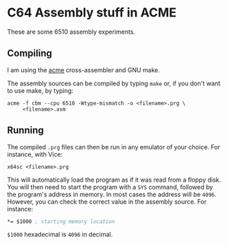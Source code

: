 # C64 Assembly stuff in ACME

These are some 6510 assembly experiments.

## Compiling

I am using the [acme](https://sourceforge.net/projects/acme-crossass/)
cross-assembler and GNU make.

The assembly sources can be compiled by typing `make` or, if you 
don't want to use make, by typing:

```shell
acme -f cbm --cpu 6510 -Wtype-mismatch -o <filename>.prg \ 
     <filename>.asm
```

## Running

The compiled `.prg` files can then be run in any emulator of your 
choice. For instance, with Vice:

```shell
x64sc <filename>.prg
```

This will automatically load the program as if it was read from a 
floppy disk. You will then need to start the program with a `SYS` 
command, followed by the program's address in memory. In most 
cases the address will be `4096`. However, you can check the correct 
value in the assembly source. For instance:

```nasm
*= $1000 ; starting memory location
```

`$1000` hexadecimal is `4096` in decimal.
